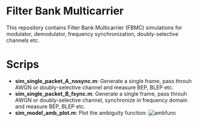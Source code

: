 # Filter Bank Multicarrier
This repository contains Filter Bank Multicarrier (FBMC) simulations for modulator, demodulator, frequency synchronization, doubly-selective channels etc.

# Scrips
- **sim_single_packet_A_nosync.m**: Generate a single frame, pass throuh AWGN or doubly-selective channel and measure BEP, BLEP etc.
- **sim_single_packet_B_fsync.m**: Generate a single frame, pass throuh AWGN or doubly-selective channel, synchronize in frequency domain and measure BEP, BLEP etc.
- **sim_model_amb_plot.m**: Plot the ambiguity function:
![ambfunc](https://user-images.githubusercontent.com/20499620/85293778-1fd35f00-b49e-11ea-8b5b-3022c3b3009d.jpg)
